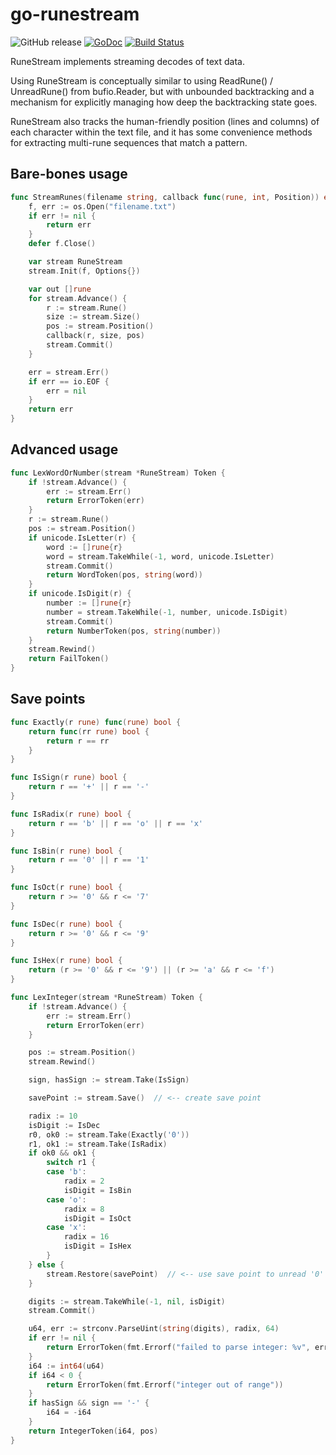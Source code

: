 # go-runestream

![GitHub release](https://img.shields.io/github/release/chronos-tachyon/go-runestream.svg)
[![GoDoc](https://img.shields.io/badge/godoc-reference-5272B4.svg)](http://godoc.org/github.com/chronos-tachyon/go-runestream)
[![Build Status](https://travis-ci.org/chronos-tachyon/go-runestream.svg?branch=master)](https://travis-ci.org/chronos-tachyon/go-runestream)

RuneStream implements streaming decodes of text data.

Using RuneStream is conceptually similar to using ReadRune() / UnreadRune()
from bufio.Reader, but with unbounded backtracking and a mechanism for
explicitly managing how deep the backtracking state goes.

RuneStream also tracks the human-friendly position (lines and columns) of
each character within the text file, and it has some convenience methods for
extracting multi-rune sequences that match a pattern.

## Bare-bones usage

```go
func StreamRunes(filename string, callback func(rune, int, Position)) error {
	f, err := os.Open("filename.txt")
	if err != nil {
		return err
	}
	defer f.Close()

	var stream RuneStream
	stream.Init(f, Options{})

	var out []rune
	for stream.Advance() {
		r := stream.Rune()
		size := stream.Size()
		pos := stream.Position()
		callback(r, size, pos)
		stream.Commit()
	}

	err = stream.Err()
	if err == io.EOF {
		err = nil
	}
	return err
}
```

## Advanced usage

```go
func LexWordOrNumber(stream *RuneStream) Token {
	if !stream.Advance() {
		err := stream.Err()
		return ErrorToken(err)
	}
	r := stream.Rune()
	pos := stream.Position()
	if unicode.IsLetter(r) {
		word := []rune{r}
		word = stream.TakeWhile(-1, word, unicode.IsLetter)
		stream.Commit()
		return WordToken(pos, string(word))
	}
	if unicode.IsDigit(r) {
		number := []rune{r}
		number = stream.TakeWhile(-1, number, unicode.IsDigit)
		stream.Commit()
		return NumberToken(pos, string(number))
	}
	stream.Rewind()
	return FailToken()
}
```

## Save points

```go
func Exactly(r rune) func(rune) bool {
	return func(rr rune) bool {
		return r == rr
	}
}

func IsSign(r rune) bool {
	return r == '+' || r == '-'
}

func IsRadix(r rune) bool {
	return r == 'b' || r == 'o' || r == 'x'
}

func IsBin(r rune) bool {
	return r == '0' || r == '1'
}

func IsOct(r rune) bool {
	return r >= '0' && r <= '7'
}

func IsDec(r rune) bool {
	return r >= '0' && r <= '9'
}

func IsHex(r rune) bool {
	return (r >= '0' && r <= '9') || (r >= 'a' && r <= 'f')
}

func LexInteger(stream *RuneStream) Token {
	if !stream.Advance() {
		err := stream.Err()
		return ErrorToken(err)
	}

	pos := stream.Position()
	stream.Rewind()

	sign, hasSign := stream.Take(IsSign)

	savePoint := stream.Save()  // <-- create save point

	radix := 10
	isDigit := IsDec
	r0, ok0 := stream.Take(Exactly('0'))
	r1, ok1 := stream.Take(IsRadix)
	if ok0 && ok1 {
		switch r1 {
		case 'b':
			radix = 2
			isDigit = IsBin
		case 'o':
			radix = 8
			isDigit = IsOct
		case 'x':
			radix = 16
			isDigit = IsHex
		}
	} else {
		stream.Restore(savePoint)  // <-- use save point to unread '0'
	}

	digits := stream.TakeWhile(-1, nil, isDigit)
	stream.Commit()

	u64, err := strconv.ParseUint(string(digits), radix, 64)
	if err != nil {
		return ErrorToken(fmt.Errorf("failed to parse integer: %v", err))
	}
	i64 := int64(u64)
	if i64 < 0 {
		return ErrorToken(fmt.Errorf("integer out of range"))
	}
	if hasSign && sign == '-' {
		i64 = -i64
	}
	return IntegerToken(i64, pos)
}
```

